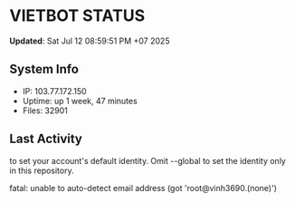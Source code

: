 # VIETBOT STATUS
**Updated**: Sat Jul 12 08:59:51 PM +07 2025

## System Info
- IP: 103.77.172.150
- Uptime: up 1 week, 47 minutes
- Files: 32901

## Last Activity

to set your account's default identity.
Omit --global to set the identity only in this repository.

fatal: unable to auto-detect email address (got 'root@vinh3690.(none)')
